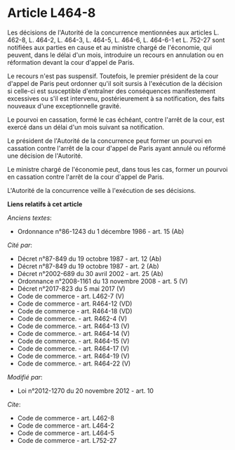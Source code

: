 # Article L464-8

Les décisions de l'Autorité de la concurrence mentionnées aux articles L. 462-8, L. 464-2, L. 464-3, L. 464-5, L. 464-6, L.
464-6-1 et L. 752-27 sont notifiées aux parties en cause et au ministre chargé de l'économie, qui peuvent, dans le délai d'un
mois, introduire un recours en annulation ou en réformation devant la cour d'appel de Paris. 

Le recours n'est pas suspensif. Toutefois, le premier président de la cour d'appel de Paris peut ordonner qu'il soit sursis à
l'exécution de la décision si celle-ci est susceptible d'entraîner des conséquences manifestement excessives ou s'il est
intervenu, postérieurement à sa notification, des faits nouveaux d'une exceptionnelle gravité. 

Le pourvoi en cassation, formé le cas échéant, contre l'arrêt de la cour, est exercé dans un délai d'un mois suivant sa
notification. 

Le président de l'Autorité de la concurrence peut former un pourvoi en cassation contre l'arrêt de la cour d'appel de Paris
ayant annulé ou réformé une décision de l'Autorité. 

Le ministre chargé de l'économie peut, dans tous les cas, former un pourvoi en cassation contre l'arrêt de la cour d'appel de
Paris. 

L'Autorité de la concurrence veille à l'exécution de ses décisions.

**Liens relatifs à cet article**

_Anciens textes_:

  - Ordonnance n°86-1243 du 1 décembre 1986 - art. 15 (Ab)

_Cité par_:

  - Décret n°87-849 du 19 octobre 1987 - art. 12 (Ab)
  - Décret n°87-849 du 19 octobre 1987 - art. 2 (Ab)
  - Décret n°2002-689 du 30 avril 2002 - art. 25 (Ab)
  - Ordonnance n°2008-1161 du 13 novembre 2008 - art. 5 (V)
  - Décret n°2017-823 du 5 mai 2017 (V)
  - Code de commerce - art. L462-7 (V)
  - Code de commerce - art. R464-12 (VD)
  - Code de commerce - art. R464-18 (VD)
  - Code de commerce. - art. R462-4 (V)
  - Code de commerce. - art. R464-13 (V)
  - Code de commerce. - art. R464-14 (V)
  - Code de commerce. - art. R464-15 (V)
  - Code de commerce. - art. R464-17 (V)
  - Code de commerce. - art. R464-19 (V)
  - Code de commerce. - art. R464-22 (V)

_Modifié par_:

  - Loi n°2012-1270 du 20 novembre 2012 - art. 10

_Cite_:

  - Code de commerce - art. L462-8
  - Code de commerce - art. L464-2
  - Code de commerce - art. L464-5
  - Code de commerce - art. L752-27

